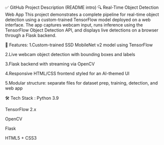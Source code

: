 ✅ GitHub Project Description (README intro)
🔍 Real-Time Object Detection Web App
This project demonstrates a complete pipeline for real-time object detection using a custom-trained TensorFlow model deployed on a web interface. The app captures webcam input, runs inference using the TensorFlow Object Detection API, and displays live detections on a browser through a Flask backend.

🚀 Features:
1.Custom-trained SSD MobileNet v2 model using TensorFlow

2.Live webcam object detection with bounding boxes and labels

3.Flask backend with streaming via OpenCV

4.Responsive HTML/CSS frontend styled for an AI-themed UI

5.Modular structure: separate files for dataset prep, training, detection, and web app

🛠️ Tech Stack :
Python 3.9

TensorFlow 2.x

OpenCV

Flask

HTML5 + CSS3
